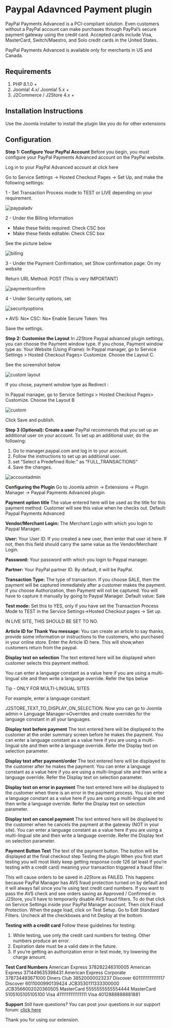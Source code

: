 # Paypal Adavnced Payment plugin

PayPal Payments Advanced is a PCI-compliant solution. Even customers without a PayPal account can make purchases through PayPal’s secure payment gateway using the credit card. Accepted cards include Visa, MasterCard, Switch/Maestro, and Solo credit cards in the United States.

PayPal Payments Advanced is available only for merchants in US and Canada.

## Requirements <a href="#requirements" id="requirements"></a>

1. PHP 8.1.0 +
2. Joomla! 4.x/ Joomla! 5.x +
3. J2Commerce / J2Store 4.x +

## Installation Instructions <a href="#installation-instructions" id="installation-instructions"></a>

Use the Joomla installer to install the plugin like you do for other extensions

## Configuration <a href="#configuration" id="configuration"></a>

**Step 1: Configure Your PayPal Account** Before you begin, you must configure your PayPal Payments Advanced account on the PayPal website.

Log in to your PayPal Advanced account at click here

Go to Service Settings -> Hosted Checkout Pages -> Set Up, and make the following settings:

1 - Set Transaction Process mode to TEST or LIVE depending on your requirement.

![paypaladv](https://raw.githubusercontent.com/j2store/doc-images/master/payment-methods/paypal-advanced-payment-plugin/setup_paypal_advanced.png)

2 - Under the Billing Information

* Make these fields required: Check CSC box
* Make these fields editable: Check CSC box

See the picture below

![billing](https://raw.githubusercontent.com/j2store/doc-images/master/payment-methods/paypal-advanced-payment-plugin/billing_information_paypal_advanced.png)

3 - Under the Payment Confirmation, set Show confirmation page: On my website

Return URL Method: POST (This is very IMPORTANT)

![paymentconfirm](https://raw.githubusercontent.com/j2store/doc-images/master/payment-methods/paypal-advanced-payment-plugin/payment_confirmation_paypal_advanced.png)

4 - Under Security options, set

![securityoptions](https://raw.githubusercontent.com/j2store/doc-images/master/payment-methods/paypal-advanced-payment-plugin/security_options_paypal_advanced.png)

• AVS: No• CSC: No• Enable Secure Token: Yes

Save the settings.

**Step 2: Customise the Layout** In J2Store Paypal advanced plugin settings, you can choose the Payment window type. If you chose, Payment window type as: Your Website (Using iFrame): In Paypal manager, go to Service Settings > Hosted Checkout Pages> Customize. Choose the Layout C.

See the screenshot below

![custom layout](https://raw.githubusercontent.com/j2store/doc-images/master/payment-methods/paypal-advanced-payment-plugin/custom_layout_paypal_advanced.png)

If you chose, payment window type as Redirect :

In Paypal manager, go to Service Settings > Hosted Checkout Pages> Customize. Choose the Layout B

![custom](https://raw.githubusercontent.com/j2store/doc-images/master/payment-methods/paypal-advanced-payment-plugin/custom_layout_b_paypal_advanced.png)

Click Save and publish.

**Step 3 (Optional): Create a user** PayPal recommends that you set up an additional user on your account. To set up an additional user, do the following:

1. Go to manager.paypal.com and log in to your account.
2. Follow the instructions to set up an additional user.
3. set “Select a Predefined Role:” as “FULL\_TRANSACTIONS”
4. Save the changes.

![accountadmin](https://raw.githubusercontent.com/j2store/doc-images/master/payment-methods/paypal-advanced-payment-plugin/account_admin_paypal_advanced.png)

**Configuring the Plugin** Go to Joomla admin → Extensions → Plugin Manager → Paypal Payments Advanced plugin.

**Payment option title** The value entered here will be used as the title for this payment method. Customer will see this value when he checks out. Default: Paypal Payments Advanced

**Vendor/Merchant Login:** The Merchant Login with which you login to Paypal Manager.

**User:** Your User ID. If you created a new user, then enter that user id here. If not, then this field should carry the same value as the Vendor/Merchant Login.

**Password:** Your password with which you login to Paypal manager.

**Partner:** Your PayPal partner ID. By default, it will be PayPal.

**Transaction Type:** The type of transaction. If you choose SALE, then the payment will be captured immediately after a customer makes the payment. If you choose Authorization, then Payment will not be captured. You will have to capture it manually by going to Paypal Manager. Default value: Sale

**Test mode:** Set this to YES, only if you have set the Transaction Process Mode to TEST in the Service Settings->Hosted Checkout pages → Set up.

IN LIVE SITE, THIS SHOULD BE SET TO NO.

**Article ID for Thank You message:** You can create an article to say thanks, provide some information or instructions to the customers, who purchased in your online store. Enter the Article ID here. This will show,when customers return from the paypal.

**Display text on selection** The text entered here will be displayed when customer selects this payment method.

You can enter a language constant as a value here if you are using a multi-lingual site and then write a language override. Refer the tips below

Tip - ONLY FOR MULTI-LINGUAL SITES

For example, enter a language constant:

J2STORE\_TEXT\_TO\_DISPLAY\_ON\_SELECTION. Now you can go to Joomla admin-> Language Manager->Overrides and create overrides for the language constant in all your languages.

**Display text before payment** The text entered here will be displayed to the customer at the order summary screen before he makes the payment. You can enter a language constant as a value here if you are using a multi-lingual site and then write a language override. Refer the Display text on selection parameter.

**Display text after payment/order** The text entered here will be displayed to the customer after he makes the payment. You can enter a language constant as a value here if you are using a multi-lingual site and then write a language override. Refer the Display text on selection parameter.

**Display text on error in payment** The text entered here will be displayed to the customer when there is an error in the payment process. You can enter a language constant as a value here if you are using a multi-lingual site and then write a language override. Refer the Display text on selection parameter.

**Display text on cancel payment** The text entered here will be displayed to the customer when he cancels the payment at the gateway (NOT in your site). You can enter a language constant as a value here if you are using a multi-lingual site and then write a language override. Refer the Display text on selection parameter.

**Payment Button Text** The text of the payment button. The button will be displayed at the final checkout step Testing the plugin When you first start testing you will most likely keep getting response code 126 (at least if you’re testing with a credit card) meaning your transaction triggered a fraud filter.

This will cause orders to be saved in J2Store as FAILED. This happens because PayPal Manager has AVS fraud protection turned on by default and it will always fail since you’re using test credit card numbers. If you want to pass the AVS check and see orders saving as Approved / Confirmed in J2Store, you’ll have to temporarily disable AVS fraud filters. To do that click on Service Settings inside your PayPal Manager account. Then click Fraud Protection. When the page load, click on Test Setup. Go to Edit Standard Filters. Uncheck all the checkboxes and hit Deploy at the bottom.

**Testing with a credit card** Follow these guidelines for testing:

1. While testing, use only the credit card numbers for testing. Other numbers produce an error.
2. Expiration date must be a valid date in the future.
3. If you’re getting an authorization error in test mode, try lowering the charge amount.

**Test Card Numbers** American Express 378282246310005 American Express 371449635398431 American Express Corporate 378734493671000 Diners Club 38520000023237 Discover 6011111111111117 Discover 6011000990139424 JCB3530111333300000 JCB3566002020360505 MasterCard 5555555555554444 MasterCard 5105105105105100 Visa 4111111111111111 Visa 4012888888881881

**Support** Still have questions? You can post your questions in our support forum: [click here](http://j2store.org/forum/index.html)

Thank you for using our extension.
